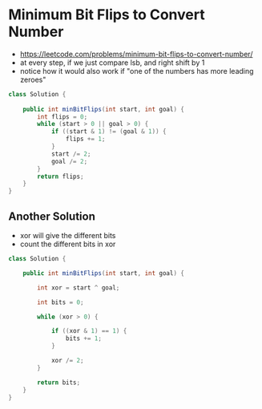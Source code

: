 # Minimum Bit Flips to Convert Number

- https://leetcode.com/problems/minimum-bit-flips-to-convert-number/
- at every step, if we just compare lsb, and right shift by 1
- notice how it would also work if "one of the numbers has more leading zeroes"

```java
class Solution {
    
    public int minBitFlips(int start, int goal) {
        int flips = 0;
        while (start > 0 || goal > 0) {
            if ((start & 1) != (goal & 1)) {
                flips += 1;
            }
            start /= 2;
            goal /= 2;
        }
        return flips;
    }
}
```

## Another Solution

- xor will give the different bits
- count the different bits in xor

```java
class Solution {

    public int minBitFlips(int start, int goal) {

        int xor = start ^ goal;

        int bits = 0;

        while (xor > 0) {

            if ((xor & 1) == 1) {
                bits += 1;
            }

            xor /= 2;
        }

        return bits;
    }
}
```
